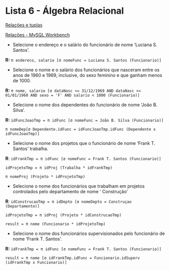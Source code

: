 # Lista 6 - Álgebra Relacional

[Relações e tuplas](https://ibb.co/4tJ1Dvs)

[Relações - MySQL Workbench](https://ibb.co/zQRx0cD)

- Selecione o endereço e o salário do funcionário de nome ‘Luciana S. Santos’.
  
**R:** `π endereco, salario [σ nomeFunc = Luciana S. Santos (Funcionario)]`

- Selecione o nome e o salário dos funcionários que nasceram entre os anos de 1960 e 1969,
inclusive, do sexo feminino e que ganham menos de 1000.

**R:** `π nome, salario [σ dataNasc <= 31/12/1969 AND dataNasc >= 01/01/1960 AND sexo = 'F' AND salario < 1000 (Funcionario)]`

- Selecione o nome dos dependentes do funcionário de nome ‘João B. Silva’.

**R:** `idFuncJoaoTmp = π idFunc [σ nomeFunc = João B. Silva (Funcionario)]`
  
`π nomeDep[σ Dependente.idFunc = idFuncJoaoTmp.idFunc (Dependente x idFuncJoaoTmp)]`

- Selecione o nome dos projetos que o funcionário de nome ‘Frank T. Santos’ trabalha.

**R**:  `idFrankTmp = π idFunc [σ nomeFunc = Frank T. Santos (Funcionario)]`

`idProjetoTmp = π idProj (Trabalha * idFrankTmp)`

`π nomeProj (Projeto * idProjetoTmp)`

- Selecione o nome dos funcionários que trabalham em projetos controlados pelo departamento
de nome ‘ Construção’

**R**:  `idConstrucaoTmp = π idDepto [σ nomeDepto = Construçao (Departamento)]`

`idProjetoTmp = π idProj (Projeto * idConstrucaoTmp)`

`result = π nome (Funcionario * idProjetoTmp)`

- Selecione o nome dos funcionários supervisionados pelo funcionário de nome ‘Frank T.
Santos’.

**R:** `idFrankTmp = π idFunc [σ nomeFunc = Frank T. Santos (Funcionario)]`

`result = π nome [σ idFrankTmp.idFunc = Funcionario.idSuperv (idFrankTmp x Funcionario)]`
